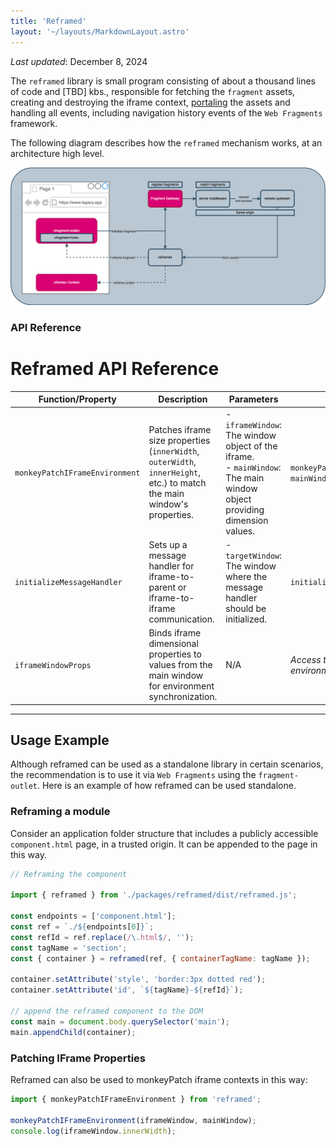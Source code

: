 ```yaml
---
title: 'Reframed'
layout: '~/layouts/MarkdownLayout.astro'
---
```


_Last updated_: December 8, 2024

The `reframed` library is small program consisting of about a thousand lines of code and [TBD] kbs., responsible for fetching the `fragment` assets, creating and destroying the iframe context, [portaling](./glossary#portaling) the assets and handling all events, including navigation history events of the `Web Fragments` framework.

The following diagram describes how the `reframed` mechanism works, at an architecture high level.

![web fragments middleware](../../assets/images/wf-reframed.drawio.png)


### API Reference

# Reframed API Reference

| **Function/Property**          | **Description**                                                                                  | **Parameters**                                                                                                                                                                                | **Example**                                                                                     |
|---------------------------------|--------------------------------------------------------------------------------------------------|-----------------------------------------------------------------------------------------------------------------------------------------------------------------------------------------------|-------------------------------------------------------------------------------------------------|
| `monkeyPatchIFrameEnvironment`  | Patches iframe size properties (`innerWidth`, `outerWidth`, `innerHeight`, etc.) to match the main window's properties. | - `iframeWindow`: The window object of the iframe.<br>- `mainWindow`: The main window object providing dimension values.                                                                        | `monkeyPatchIFrameEnvironment(iframeWindow, mainWindow);`                                       |
| `initializeMessageHandler`      | Sets up a message handler for iframe-to-parent or iframe-to-iframe communication.                | - `targetWindow`: The window where the message handler should be initialized.                                                                                                                 | `initializeMessageHandler(window);`                                                            |
| `iframeWindowProps`             | Binds iframe dimensional properties to values from the main window for environment synchronization. | N/A                                                                                                                                                                                           | *Access through the patched iframe window environment.*                                         |

---

## Usage Example

Although reframed can be used as a standalone library in certain scenarios, the recommendation is to use it via `Web Fragments` using the `fragment-outlet`. Here is an example of how reframed can be used standalone.

### Reframing a module

Consider an application folder structure that includes a publicly accessible `component.html` page, in a trusted origin. It can be appended to the page in this way.

```javascript
// Reframing the component

import { reframed } from './packages/reframed/dist/reframed.js';

const endpoints = ['component.html'];
const ref = `./${endpoints[0]}`;
const refId = ref.replace(/\.html$/, '');
const tagName = 'section';
const { container } = reframed(ref, { containerTagName: tagName });

container.setAttribute('style', 'border:3px dotted red');
container.setAttribute('id', `${tagName}-${refId}`);

// append the reframed component to the DOM
const main = document.body.querySelector('main');
main.appendChild(container);
```

### Patching IFrame Properties

Reframed can also be used to monkeyPatch iframe contexts in this way:

```ts
import { monkeyPatchIFrameEnvironment } from 'reframed';

monkeyPatchIFrameEnvironment(iframeWindow, mainWindow);
console.log(iframeWindow.innerWidth);
````
